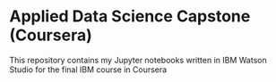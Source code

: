 # Applied Data Science Capstone (Coursera)

This repository contains my Jupyter notebooks written in IBM Watson Studio for the final IBM course in Coursera
